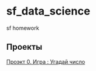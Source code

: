 # sf_data_science
sf homework
## Проекты
[Проэкт 0.  Игра : Угадай число](https://github.com/grovler/sf_data_science/tree/main)

